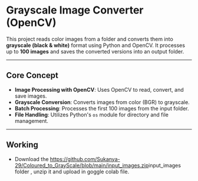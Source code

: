 # Grayscale Image Converter (OpenCV)

This project reads color images from a folder and converts them into **grayscale (black & white)** format using Python and OpenCV. It processes up to **100 images** and saves the converted versions into an output folder.

---

## Core Concept

- **Image Processing with OpenCV**: Uses OpenCV to read, convert, and save images.
- **Grayscale Conversion**: Converts images from color (BGR) to grayscale.
- **Batch Processing**: Processes the first 100 images from the input folder.
- **File Handling**: Utilizes Python's `os` module for directory and file management.

---
## Working

- Download the <https://github.com/Sukanya-29/Coloured_to_GrayScale/blob/main/input_images.zip>input_images folder , unzip it and upload in goggle colab file.

